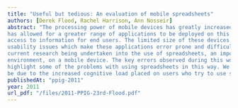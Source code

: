 ```yaml
---
title: "Useful but tedious: An evaluation of mobile spreadsheets"
authors: [Derek Flood, Rachel Harrison, Ann Nosseir]
abstract: "The processing power of mobile devices has greatly increased in recent years. This increased power
has allowed for a greater range of applications to be deployed on this platform, providing constant
access to information for end users. The limited size of these devices however, causes a number of
usability issues which make these applications error prone and difficult to use. This paper presents
current research being undertaken into the use of spreadsheets, an important end-user development
environment, on a mobile device. The key errors observed during this work are presented here to
highlight some of the problems with using spreadsheets in this way. We believe these problems may
be due to the increased cognitive load placed on users who try to use spreadsheets in a mobile context."
publishedAt: "ppig-2011"
year: 2011
url_pdf: "/files/2011-PPIG-23rd-Flood.pdf"
---
```

